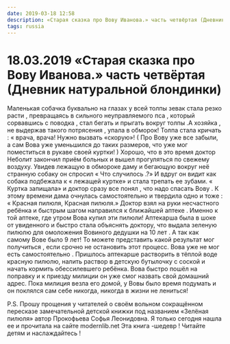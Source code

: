 ```yaml
---
date: 2019-03-18 12:58
description: «Старая сказка про Вову Иванова.» часть четвёртая (Дневник натуральной блондинки)
tags: russia
---
```

# 18.03.2019 «Старая сказка про Вову Иванова.» часть четвёртая (Дневник натуральной блондинки)

Маленькая собачка буквально на глазах у всей толпы зевак стала резко расти , превращаясь в сильного неуправляемого пса , который сорвавшись с поводка , стал бегать и прыгать вокруг толпы .А хозяйка , не выдержав такого потрясения , упала в обморок! Толпа стала кричать : « врача, врача! Нужно вызвать «скорую»! ( Про Вову уже все забыли, а сам Вова уже уменьшился до таких размеров, что уже мог поместиться в рукаве своей куртки! ) Хорошо, что в это время доктор Неболит закончил приём больных и вышел прогуляться  по свежему  воздуху. Увидев лежащую в обмороке даму и бегающую вокруг неё странную собаку он спросил « Что случилось .?» И вдруг он видит как собака подбежала к  « лежащей куртке» и стала трепать ее зубами. « Куртка запищала»   и доктор сразу все понял , что надо спасать Вову  . К этому времени дама очнулась самостоятельно и твердила одно и тоже : « Красная пилюля, Красная пилюля.»   Доктор  взял на руки несчастного ребёнка  и быстрым шагом  направился к ближайшей аптеке . Именно к той аптеке, где утром Вова купил эти пилюли!  Аптекарша была в шоке от увиденного и быстро стала объяснять доктору, что выдала зеленую пилюлю для омоложения Вовиного дедушки  на 10 лет . А так как самому Вове было 9 лет! То можете представить какой результат мог получиться , если срочно не остановить этот процесс. Вова уже не мог есть самостоятельно . Пришлось аптекарше растворить в тёплой воде красную пилюлю, налить раствор в детскую бутылочку с соской и начать кормить обессилевшего ребёнка. Вова быстро пошёл на поправку и к приезду милиции он уже смог назвать свой домашний адрес.  Пока милиция везла его домой, у Вовы было время подумать и он поклялся сам себе никогда, никогда в жизни не лениться!

P.S.  Прошу прощения у читателей о своём вольном сокращённом пересказе замечательной детской книжки под названием «Зелёная пилюля» автор Прокофьева Софья Леонидовна. Я только сегодня нашла ее и прочитала  на сайте modernlib.net      Эта книга -шедевр ! Читайте детям и наслаждайтесь !

